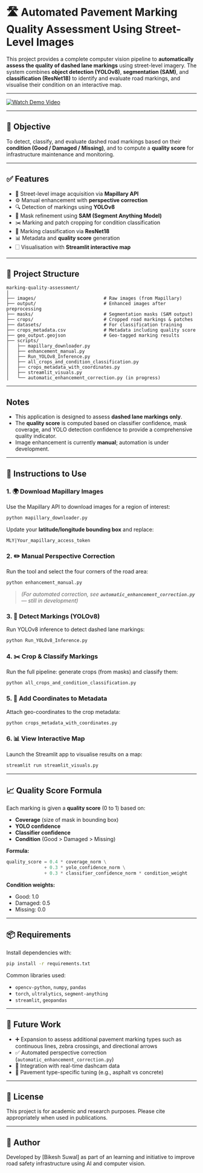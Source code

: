 # 🛣️ Automated Pavement Marking Quality Assessment Using Street-Level Images

This project provides a complete computer vision pipeline to **automatically assess the quality of dashed lane markings** using street-level imagery. The system combines **object detection (YOLOv8)**, **segmentation (SAM)**, and **classification (ResNet18)** to identify and evaluate road markings, and visualise their condition on an interactive map.

---
[![Watch Demo Video](https://github.com/user-attachments/assets/cd42bba7-6975-4e9d-9675-f449951e3a26)](https://github.com/user-attachments/assets/cd42bba7-6975-4e9d-9675-f449951e3a26)

---

## 📌 Objective

To detect, classify, and evaluate dashed road markings based on their **condition (Good / Damaged / Missing)**, and to compute a **quality score** for infrastructure maintenance and monitoring.

---

## ✅ Features

* 📸 Street-level image acquisition via **Mapillary API**
* ⚙️ Manual enhancement with **perspective correction**
* 🔍 Detection of markings using **YOLOv8**
* 🧹 Mask refinement using **SAM (Segment Anything Model)**
* ✂️ Marking and patch cropping for condition classification
* 🧠 Marking classification via **ResNet18**
* 📊 Metadata and **quality score** generation
* 🗌️ Visualisation with **Streamlit interactive map**

---

## 📁 Project Structure

```
marking-quality-assessment/
│
├── images/                         # Raw images (from Mapillary)
├── output/                         # Enhanced images after preprocessing
├── masks/                          # Segmentation masks (SAM output)
├── crops/                          # Cropped road markings & patches
├── datasets/                       # For classification training
├── crops_metadata.csv              # Metadata including quality score
├── geo_output.geojson              # Geo-tagged marking results
├── scripts/
│   ├── mapillary_downloader.py
│   ├── enhancement_manual.py
│   ├── Run_YOLOv8_Inference.py
│   ├── all_crops_and_condition_classification.py
│   ├── crops_metadata_with_coordinates.py
│   ├── streamlit_visuals.py
│   └── automatic_enhancement_correction.py (in progress)
```

---

## Notes

- This application is designed to assess **dashed lane markings only**.
- The **quality score** is computed based on classifier confidence, mask coverage, and YOLO detection confidence to provide a comprehensive quality indicator.
- Image enhancement is currently **manual**; automation is under development.

---

## 🔧 Instructions to Use

### 1. 🌍 Download Mapillary Images

Use the Mapillary API to download images for a region of interest:

```bash
python mapillary_downloader.py
```

Update your **latitude/longitude bounding box** and replace:

```
MLY|Your_mapillary_access_token
```

### 2. ✏️ Manual Perspective Correction

Run the tool and select the four corners of the road area:

```bash
python enhancement_manual.py
```

> *(For automated correction, see **`automatic_enhancement_correction.py`** — still in development)*

### 3. 🎯 Detect Markings (YOLOv8)

Run YOLOv8 inference to detect dashed lane markings:

```bash
python Run_YOLOv8_Inference.py
```



### 4. ✂️ Crop & Classify Markings

Run the full pipeline: generate crops (from masks) and classify them:

```bash
python all_crops_and_condition_classification.py
```

### 5. 📍 Add Coordinates to Metadata

Attach geo-coordinates to the crop metadata:

```bash
python crops_metadata_with_coordinates.py
```

### 6. 📊 View Interactive Map

Launch the Streamlit app to visualise results on a map:

```bash
streamlit run streamlit_visuals.py
```

---

## 📈 Quality Score Formula

Each marking is given a **quality score** (0 to 1) based on:

* **Coverage** (size of mask in bounding box)
* **YOLO confidence**
* **Classifier confidence**
* **Condition** (Good > Damaged > Missing)

**Formula:**

```python
quality_score = 0.4 * coverage_norm \
              + 0.3 * yolo_confidence_norm \
              + 0.3 * classifier_confidence_norm * condition_weight
```

**Condition weights:**

* Good: 1.0
* Damaged: 0.5
* Missing: 0.0

---

## 📦 Requirements

Install dependencies with:

```bash
pip install -r requirements.txt
```

Common libraries used:

* `opencv-python`, `numpy`, `pandas`
* `torch`, `ultralytics`, `segment-anything`
* `streamlit`, `geopandas`

---

## 🧪 Future Work

* ➕ Expansion to assess additional pavement marking types such as continuous lines, zebra crossings, and directional arrows
* ✅ Automated perspective correction (`automatic_enhancement_correction.py`)
* 🚐 Integration with real-time dashcam data
* 📍 Pavement type-specific tuning (e.g., asphalt vs concrete)

---

## 📄 License

This project is for academic and research purposes. Please cite appropriately when used in publications.

---

## 👤 Author

Developed by \[Bikesh Suwal] as part of an learning and initiative to improve road safety infrastructure using AI and computer vision.
